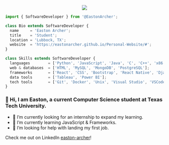 <p align="center">
  <img src="https://github.com/EastonArcher/Personal-Website/blob/main/images/background.png" />
</p>


```js
import { SoftwareDeveloper } from '@EastonArcher';

class Bio extends SoftwareDeveloper {
  name     = 'Easton Archer';
  title    = 'Student';
  location = 'Lubbock, TX';
  website  = 'https://eastonarcher.github.io/Personal-Website/#';
}

class Skills extends SoftwareDeveloper {
  languages        = ['Python', 'JavaScript', 'Java', 'C', 'C++', 'x86', 'Verilog'];
  web & databases  = ['HTML', 'MySQL', 'MongoDB', 'PostgreSQL'];
  frameworks       = ['React', 'CSS', 'Bootstrap', 'React Native', 'Django', 'Angular'];
  data tools       = ['Tableau', 'Power BI'];
  tech tools       = ['Git', 'Docker', 'Unix', 'Visual Studio', 'VSCode', 'MS Office', 'Eclipse'];
}
```
### 👋 Hi, I am Easton, a current Computer Science student at Texas Tech University. 
- 🔭 I’m currently looking for an internship to expand my learning.
- 🌱 I’m currently learning JavaScript & Frameworks.
- 🤔 I’m looking for help with landing my first job.

Check me out on LinkedIn [easton-archer](https://www.linkedin.com/in/easton-archer/)!
<!--
**EastonArcher/EastonArcher** is a ✨ _special_ ✨ repository because its `README.md` (this file) appears on your GitHub profile.

Here are some ideas to get you started:
- 🔭 I’m currently working on ...
- 🌱 I’m currently learning ...
- 👯 I’m looking to collaborate on ...
- 🤔 I’m looking for help with ...
- 💬 Ask me about ...
- 📫 How to reach me: ...
- 😄 Pronouns: ...
- ⚡ Fun fact: ...
-->
